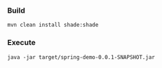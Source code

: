 ### Build

`mvn clean install shade:shade`

### Execute

`java -jar target/spring-demo-0.0.1-SNAPSHOT.jar`
